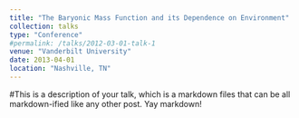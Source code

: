 ```yaml
---
title: "The Baryonic Mass Function and its Dependence on Environment"
collection: talks
type: "Conference"
#permalink: /talks/2012-03-01-talk-1
venue: "Vanderbilt University"
date: 2013-04-01
location: "Nashville, TN"
---
```


#This is a description of your talk, which is a markdown files that can be all markdown-ified like any other post. Yay markdown!
